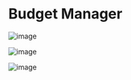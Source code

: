 # Budget Manager
![image]([https://github.com/Manar960/ADVsw/assets/93814390/46545fff-6d7d-4faf-b03a-0711d37973bd](https://raw.githubusercontent.com/Manar960/dashbord/main/result-img/budget.bmp)https://raw.githubusercontent.com/Manar960/dashbord/main/result-img/budget.bmp)

![image]([https://github.com/Manar960/ADVsw/assets/93814390/46545fff-6d7d-4faf-b03a-0711d37973bd](https://github.com/Manar960/dashbord/blob/main/result-img/mobile-1.png?raw=true)https://github.com/Manar960/dashbord/blob/main/result-img/mobile-1.png?raw=true)

![image]([https://github.com/Manar960/ADVsw/assets/93814390/46545fff-6d7d-4faf-b03a-0711d37973bd](https://github.com/Manar960/dashbord/blob/main/result-img/mobile-2.png?raw=true)https://github.com/Manar960/dashbord/blob/main/result-img/mobile-2.png?raw=true)



